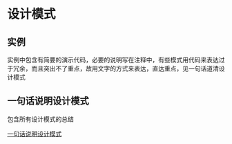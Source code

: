 # 设计模式

## 实例

实例中包含有简要的演示代码，必要的说明写在注释中，有些模式用代码来表达过于冗余，而且突出不了重点，故用文字的方式来表达，直达重点，见一句话道清设计模式

## 一句话说明设计模式

包含所有设计模式的总结

[一句话说明设计模式](./BriefDescription.md)
